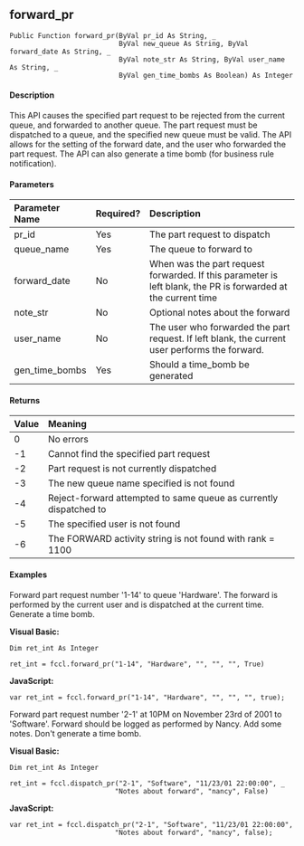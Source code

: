 forward_pr
----------

```
Public Function forward_pr(ByVal pr_id As String, _
                           ByVal new_queue As String, ByVal forward_date As String, _
                           ByVal note_str As String, ByVal user_name As String, _
                           ByVal gen_time_bombs As Boolean) As Integer
```

#### Description

This API causes the specified part request to be rejected from the current queue, and forwarded to another queue. The part request must be dispatched to a queue, and the specified new queue must be valid. The API allows for the setting of the forward date, and the user who forwarded the part request. The API can also generate a time bomb (for business rule notification).

#### Parameters

| Parameter Name | Required? | Description |
|:--- |:--- |:--- |
| pr_id | Yes | The part request to dispatch |
| queue_name | Yes | The queue to forward to |
| forward_date | No | When was the part request forwarded. If this parameter is left blank, the PR is forwarded at the current time |
| note_str | No | Optional notes about the forward |
| user_name | No | The user who forwarded the part request. If left blank, the current user performs the forward. |
| gen_time_bombs | Yes | Should a time_bomb be generated |

#### Returns

| Value | Meaning |
|:--- |:--- |
| 0 | No errors |
| -1 | Cannot find the specified part request |
| -2 | Part request is not currently dispatched |
| -3 | The new queue name specified is not found |
| -4 | Reject-forward attempted to same queue as currently dispatched to |
| -5 | The specified user is not found |
| -6 | The FORWARD activity string is not found with rank = 1100 |

#### Examples

Forward part request number '1-14' to queue 'Hardware'. The forward is performed by the current user and is dispatched at the current time. Generate a time bomb.

**Visual Basic:**
```
Dim ret_int As Integer

ret_int = fccl.forward_pr("1-14", "Hardware", "", "", "", True)
```

**JavaScript:**
```
var ret_int = fccl.forward_pr("1-14", "Hardware", "", "", "", true);
```

Forward part request number '2-1' at 10PM on November 23rd of 2001 to 'Software'. Forward should be logged as performed by Nancy. Add some notes. Don't generate a time bomb.

**Visual Basic:**
```
Dim ret_int As Integer

ret_int = fccl.dispatch_pr("2-1", "Software", "11/23/01 22:00:00", _
                          "Notes about forward", "nancy", False)
```

**JavaScript:**
```
var ret_int = fccl.dispatch_pr("2-1", "Software", "11/23/01 22:00:00",
                          "Notes about forward", "nancy", false);
```